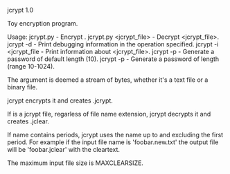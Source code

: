   jcrypt 1.0

  Toy encryption program.

  Usage: jcrypt.py <file>         -  Encrypt <file>.
         jcrypt.py <jcrypt_file>  -  Decrypt  <jcrypt_file>.
         jcrypt -d <argument>     -  Print debugging information in the operation specified.
         jcrypt -i <jcrypt_file   -  Print information about <jcrypt_file>.
         jcrypt -p                -  Generate a password of default length (10).
         jcrypt -p <length>       -  Generate a password of <length> length (range 10-1024).

  The <file> argument is deemed a stream of bytes, whether it's a text file or a binary file.

  jcrypt encrypts it and creates <file>.jcrypt.

  If <file> is a jcrypt file, regarless of file name extension, jcrypt decrypts it and
  creates <file>.jclear.

  If <file> name contains periods, jcrypt uses the name up to and excluding the
  first period. For example if the input file name is 'foobar.new.txt' the
  output file will be 'foobar.jclear' with the cleartext.

  The maximum input file size is MAXCLEARSIZE.
